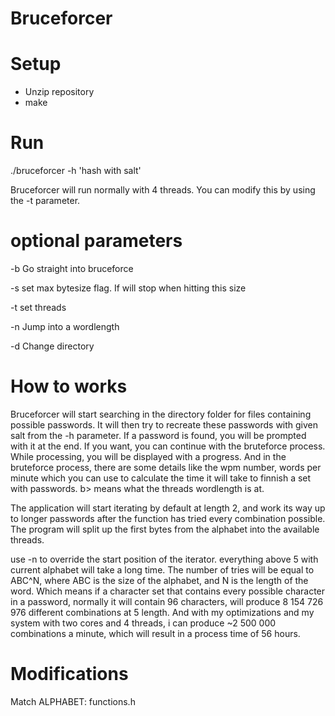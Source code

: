 # Bruceforcer

# Setup
 * Unzip repository
 * make

# Run
 ./bruceforcer -h 'hash with salt'
 
 Bruceforcer will run normally with 4 threads. You can modify this by
 using the -t <N> parameter.

# optional parameters
  -b	Go straight into bruceforce
  
  -s <N bytes> 
	set max bytesize flag.
	If will stop when hitting this size
  
  -t <N threads> 
	set threads
  
  -n <N> Jump into a wordlength
  
  -d <directorypath/>
	Change directory

# How to works
 Bruceforcer will start searching in the directory folder for files containing possible passwords. It will then try to recreate these passwords with given salt from the -h parameter. If a password is found, you will be prompted with it at the end. If you want, you can continue with the bruteforce process. While processing, you will be displayed with a progress. And in the bruteforce process, there are some details like the wpm number, words per minute which you can use to calculate the time it will take to finnish a set with passwords. b> means what the threads wordlength is at. 

 The application will start iterating by default at length 2, and work its way up to
longer passwords after the function has tried every combination possible.
 The program will split up the first bytes from the alphabet into the available threads.

 use -n <N> to override the start position of the iterator. everything above 5 with current alphabet will take a long time.
 The number of tries will be equal to ABC^N, where ABC is the size of the alphabet, and N is the length of the word. Which means if a character set that contains every possible character in a password, normally it will contain 96 characters, will produce 8 154 726 976 different combinations at 5 length. And with my optimizations and my system with two cores and 4 threads, i can produce ~2 500 000 combinations a minute, which will result in a process time of 56 hours.

# Modifications
 Match ALPHABET: functions.h
